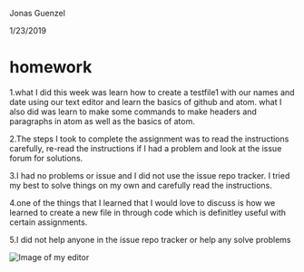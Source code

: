 Jonas Guenzel

1/23/2019
# homework

1.what I did this week was learn how to create a testfile1 with our names and date using our text editor and learn the basics of github and atom. what I also did was learn to make some commands to make headers and paragraphs in atom as well as the basics of atom.

2.The steps I took to complete the assignment was to read the instructions carefully, re-read the instructions if I had a problem and look at the issue forum for solutions.

3.I had no problems or issue and I did not use the issue repo tracker. I tried my best to solve things on my own and carefully read the instructions.

4.one of the things that I learned that I would love to discuss is how we learned to create a new file in through code which is definitley useful with certain assignments.

5.I did not help anyone in the issue repo tracker or help any solve problems

![Image of my editor](Screenshot(4).jpg)
